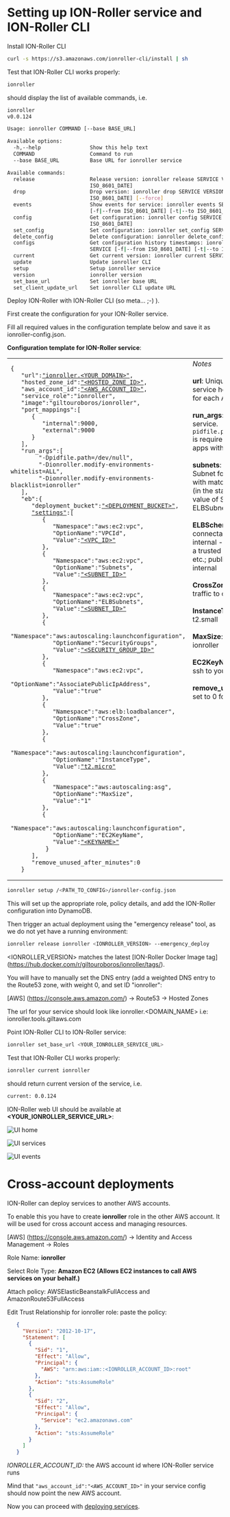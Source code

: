 # Setting up ION-Roller service and ION-Roller CLI

Install ION-Roller CLI

```bash
curl -s https://s3.amazonaws.com/ionroller-cli/install | sh
```

Test that ION-Roller CLI works properly:

```bash
ionroller 
```
should display the list of available commands, i.e.

```bash
ionroller 
v0.0.124

Usage: ionroller COMMAND [--base BASE_URL]

Available options:
  -h,--help                Show this help text
  COMMAND                  Command to run
  --base BASE_URL          Base URL for ionroller service

Available commands:
  release                  Release version: ionroller release SERVICE VERSION [-c|--conf
                           ISO_8601_DATE]
  drop                     Drop version: ionroller drop SERVICE VERSION [-c|--conf
                           ISO_8601_DATE] [--force]
  events                   Show events for service: ionroller events SERVICE [VERSION]
                           [-f|--from ISO_8601_DATE] [-t|--to ISO_8601_DATE]
  config                   Get configuration: ionroller config SERVICE [-t,--timestamp
                           ISO_8601_DATE]
  set_config               Set configuration: ionroller set_config SERVICE [FILE]
  delete_config            Delete configuration: ionroller delete_config SERVICE
  configs                  Get configuration history timestamps: ionroller configs
                           SERVICE [-f|--from ISO_8601_DATE] [-t|--to ISO_8601_DATE]
  current                  Get current version: ionroller current SERVICE
  update                   Update ionroller CLI
  setup                    Setup ionroller service
  version                  ionroller version
  set_base_url             Set ionroller base URL
  set_client_update_url    Set ionroller CLI update URL
```
Deploy ION-Roller with ION-Roller CLI (so meta... ;-) ). 

First create the configuration for your ION-Roller service.

Fill all required values in the configuration template below and save it as ionroller-config.json.

**Configuration template for ION-Roller service**:

<table cellpadding="10">
    <tr>
        <td>
       <pre><code>{
   "url":<a href ="gettingStarted.md#decide-on-the-domain-for-your-services">"ionroller.&lt;YOUR_DOMAIN&gt;"</a>, 
   "hosted_zone_id":<a href ="gettingStarted.md#decide-on-the-domain-for-your-service">"&lt;HOSTED_ZONE_ID&gt;"</a>,
   "aws_account_id":<a href ="gettingStarted.md#prepare-aws-account">"&lt;AWS_ACCOUNT_ID&gt;"</a>,
   "service_role":"ionroller",
   "image":"giltouroboros/ionroller",
   "port_mappings":[
      {
         "internal":9000,
         "external":9000
      }
   ],
   "run_args":[
        "-Dpidfile.path=/dev/null",
        "-Dionroller.modify-environments-whitelist=ALL",
        "-Dionroller.modify-environments-blacklist=ionroller"
   ],
   "eb":{
      "deployment_bucket":<a href ="gettingStarted.md#create-s3-deployment-bucket">"&lt;DEPLOYMENT_BUCKET&gt;"</a>,
      <a href ="http://docs.aws.amazon.com/elasticbeanstalk/latest/dg/command-options.html">"settings"</a>:[
         {
            "Namespace":"aws:ec2:vpc",
            "OptionName":"VPCId",
            "Value":<a href ="gettingStarted.md#minimum-viable-aws-knowledge">"&lt;VPC_ID&gt;"</a>
         },
         {
            "Namespace":"aws:ec2:vpc",
            "OptionName":"Subnets",
            "Value":<a href ="gettingStarted.md#minimum-viable-aws-knowledge">"&lt;SUBNET_ID&gt;"</a>
         },
         {
            "Namespace":"aws:ec2:vpc",
            "OptionName":"ELBSubnets",
            "Value":<a href ="gettingStarted.md#minimum-viable-aws-knowledge">"&lt;SUBNET_ID&gt;"</a>
         },
         {
            "Namespace":"aws:autoscaling:launchconfiguration",
            "OptionName":"SecurityGroups",
            "Value":<a href ="gettingStarted.md#minimum-viable-aws-knowledge">"&lt;SECURITY_GROUP_ID&gt;"</a>
         },
         {
            "Namespace":"aws:ec2:vpc",
            "OptionName":"AssociatePublicIpAddress",
            "Value":"true"
         },
         {
            "Namespace":"aws:elb:loadbalancer",
            "OptionName":"CrossZone",
            "Value":"true"
         },
         {
            "Namespace":"aws:autoscaling:launchconfiguration",
            "OptionName":"InstanceType",
            "Value":<a href="https://aws.amazon.com/ec2/instance-types/">"t2.micro"</a>
         },
         {
            "Namespace":"aws:autoscaling:asg",
            "OptionName":"MaxSize",
            "Value":"1"
         },
         {
            "Namespace":"aws:autoscaling:launchconfiguration",
            "OptionName":"EC2KeyName",
            "Value":<a href ="gettingStarted.md#create-ssh-keys-to-enable-logging-in-to-the-amazon-ec2-instances">"&lt;KEYNAME&gt;"</a>
          }
      ],
      "remove_unused_after_minutes":0
   }</code></pre>
        </td>
        <td valign="top">
<i>Notes</i>
<br/><br/>
<b>url</b>: Unique endpoint for each service hosted_zone_id: Unique for each AWS account!
<br/><br/>
<b>run_args</b>: run arguments for service.<br/><code>pidfile.path=/dev/null</code><br/>is required for restarting Play apps withing Docker container.
<br/><br/>
<b>subnets</b>: There should be a Subnet for each ELBSubnet, with matching availability zones (in the standard cases, the value of Subnets equals that of ELBSubnets)
<br/><br/>
<b>ELBScheme</b>: private - only connectable from internal VPCs; internal - only connectable from a trusted IP, i.e. VPN, offices etc.; public - the world. Default: internal
<br/><br/>
<b>CrossZone</b>: Allow ELBs to send traffic to other availability zones
<br/><br/>
<b>InstanceType</b>: optional; default t2.small
<br/><br/>
<b>MaxSize</b>: must be set to 1 for ionroller
<br/><br/>
<b>EC2KeyName</b>: optional; enables ssh to your instance
<br/><br/>
<b>remove_unused_after_minutes</b>: set to 0 for ionroller service
        </td>
    </tr>
</table>

```bash
ionroller setup /<PATH_TO_CONFIG>/ionroller-config.json
```

This will set up the appropriate role, policy details, and add the ION-Roller configuration into DynamoDB.

Then trigger an actual deployment using the "emergency release" tool, as we do not yet have a running environment:

```bash
ionroller release ionroller <IONROLLER_VERSION> --emergency_deploy
```

\<IONROLLER_VERSION\> matches the latest [ION-Roller Docker Image tag] (https://hub.docker.com/r/giltouroboros/ionroller/tags/).

You will have to manually set the DNS entry (add a weighted DNS entry to the Route53 zone, with weight 0, and set ID "ionroller":

[AWS] (https://console.aws.amazon.com/) -> Route53 -> Hosted Zones

The url for your service should look like 
ionroller.<DOMAIN_NAME>
i.e: ionroller.tools.giltaws.com

Point ION-Roller CLI to ION-Roller service:

```bash
ionroller set_base_url <YOUR_IONROLLER_SERVICE_URL>
```

Test that ION-Roller CLI works properly:

```bash
ionroller current ionroller
```

should return current version of the service, i.e.

```bash
current: 0.0.124
```

ION-Roller web UI should be available at **\<YOUR_IONROLLER_SERVICE_URL\>**:


![UI home](images/ui-1.png)

![UI services](images/ui-2.png)

![UI events](images/ui-3.png)

# Cross-account deployments

ION-Roller can deploy services to another AWS accounts. 

To enable this you have to create **ionroller** role in the other AWS account. It will be used for cross account access and managing resources.

[AWS] (https://console.aws.amazon.com/) -> Identity and Access Management -> Roles

Role Name: **ionroller**

Select Role Type: **Amazon EC2 (Allows EC2 instances to call AWS services on your behalf.)**

Attach policy: AWSElasticBeanstalkFullAccess and AmazonRoute53FullAccess

Edit Trust Relationship for ionroller role: paste the policy:
```json
   {
     "Version": "2012-10-17",
     "Statement": [
       {
         "Sid": "1",
         "Effect": "Allow",
         "Principal": {
           "AWS": "arn:aws:iam::<IONROLLER_ACCOUNT_ID>:root"
         },
         "Action": "sts:AssumeRole"
       },
       {
         "Sid": "2",
         "Effect": "Allow",
         "Principal": {
           "Service": "ec2.amazonaws.com"
         },
         "Action": "sts:AssumeRole"
       }
     ]
   }
```

*IONROLLER_ACCOUNT_ID:* the AWS account id where ION-Roller service runs

Mind that `"aws_account_id":"<AWS_ACCOUNT_ID>"` in your service config should now point the new AWS account. 

Now you can proceed with [deploying services](deployingServices.md).
